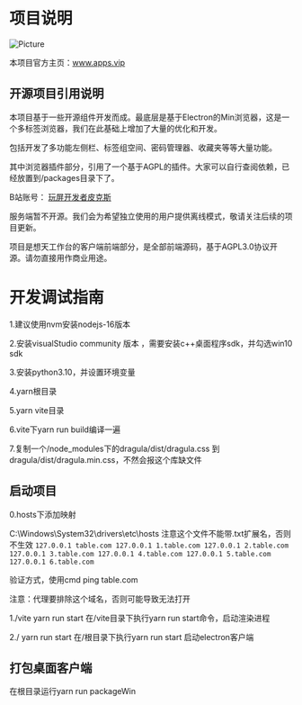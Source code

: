# 项目说明
![Picture](https://www.apps.vip/wp-content/uploads/2023/09/1695004332-%E6%A1%8C%E9%9D%A2-1385x800.png)

本项目官方主页：www.apps.vip

## 开源项目引用说明

本项目基于一些开源组件开发而成。最底层是基于Electron的Min浏览器，这是一个多标签浏览器，我们在此基础上增加了大量的优化和开发。

包括开发了多功能左侧栏、标签组空间、密码管理器、收藏夹等等大量功能。

其中浏览器插件部分，引用了一个基于AGPL的插件。大家可以自行查阅依赖，已经放置到/packages目录下了。

B站账号：
[玩屏开发者皮克斯](https://space.bilibili.com/167397379)

服务端暂不开源。我们会为希望独立使用的用户提供离线模式，敬请关注后续的项目更新。


项目是想天工作台的客户端前端部分，是全部前端源码，基于AGPL3.0协议开源。请勿直接用作商业用途。



# 开发调试指南

1.建议使用nvm安装nodejs-16版本

2.安装visualStudio community 版本 ，需要安装c++桌面程序sdk，并勾选win10 sdk

3.安装python3.10，并设置环境变量

4.yarn根目录

5.yarn vite目录

6.vite下yarn run build编译一遍

7.复制一个/node_modules下的dragula/dist/dragula.css 到 dragula/dist/dragula.min.css，不然会报这个库缺文件

## 启动项目

0.hosts下添加映射

C:\Windows\System32\drivers\etc\hosts 注意这个文件不能带.txt扩展名，否则不生效
``
127.0.0.1 table.com
127.0.0.1 1.table.com
127.0.0.1 2.table.com
127.0.0.1 3.table.com
127.0.0.1 4.table.com
127.0.0.1 5.table.com
127.0.0.1 6.table.com
``

验证方式，使用cmd ping table.com

注意：代理要排除这个域名，否则可能导致无法打开

1./vite yarn run start  在/vite目录下执行yarn run start命令，启动渲染进程

2./ yarn run start 在/根目录下执行yarn run start 启动electron客户端


## 打包桌面客户端

在根目录运行yarn run packageWin
